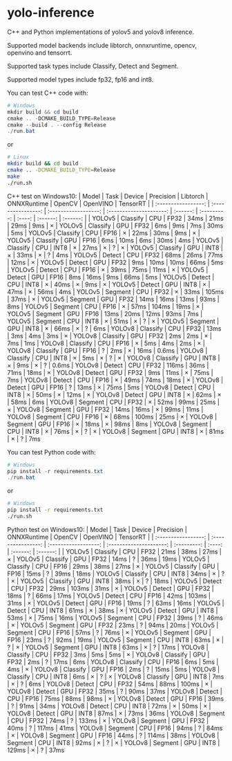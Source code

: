 # yolo-inference
C++ and Python implementations of yolov5 and yolov8 inference.

Supported model backends include libtorch, onnxruntime, opencv, openvino and tensorrt. 

Supported task types include Classify, Detect and Segment.

Supported model types include fp32, fp16 and int8.

You can test C++ code with:
```powershell
# Windows
mkdir build && cd build
cmake .. -DCMAKE_BUILD_TYPE=Release
cmake --build . --config Release
./run.bat
```
or
```bash
# Linux
mkdir build && cd build
cmake .. -DCMAKE_BUILD_TYPE=Release
make
./run.sh
```

C++ test on Windows10:
|       Model       |       Task       |       Device       |       Precision       | Libtorch | ONNXRuntime | OpenCV | OpenVINO | TensorRT |
| :-----------------: | :----------------: | :------------------: | :---------------------: | :------: | :---------: | :----: | :------: | :------: |
| YOLOv5 | Classify | CPU | FP32 | 34ms | 21ms | 29ms | 9ms | ×
| YOLOv5 | Classify | GPU | FP32 | 6ms | 9ms | 7ms | 30ms | 5ms
| YOLOv5 | Classify | CPU | FP16 | × | 22ms | 30ms | 9ms | ×
| YOLOv5 | Classify | GPU | FP16 | 6ms | 10ms | 6ms | 30ms | 4ms
| YOLOv5 | Classify | CPU | INT8 | × | 27ms | × | ? | ×
| YOLOv5 | Classify | GPU | INT8 | × | 33ms | × | ? | 4ms
| YOLOv5 | Detect | CPU | FP32 | 68ms | 26ms | 77ms | 12ms | ×
| YOLOv5 | Detect | GPU | FP32 | 9ms | 10ms | 10ms | 66ms | 5ms
| YOLOv5 | Detect | CPU | FP16 | × | 39ms | 75ms | 11ms | ×
| YOLOv5 | Detect | GPU | FP16 | 8ms | 16ms | 9ms | 66ms | 5ms
| YOLOv5 | Detect | CPU | INT8 | × | 40ms | × | 9ms | ×
| YOLOv5 | Detect | GPU | INT8 | × | 47ms | × | 56ms | 4ms
| YOLOv5 | Segment | CPU | FP32 | × | 33ms | 105ms | 37ms | ×
| YOLOv5 | Segment | GPU | FP32 | 14ms | 16ms | 13ms | 93ms | 8ms
| YOLOv5 | Segment | CPU | FP16 | × | 57ms | 104ms | 19ms | ×
| YOLOv5 | Segment | GPU | FP16 | 13ms | 20ms | 12ms | 93ms | 7ms
| YOLOv5 | Segment | CPU | INT8 | × | 51ms | × | ? | ×
| YOLOv5 | Segment | GPU | INT8 | × | 66ms | × | ? | 6ms
| YOLOv8 | Classify | CPU | FP32 | 13ms | 3ms | 4ms | 3ms | ×
| YOLOv8 | Classify | GPU | FP32 | 2ms | 2ms | × | 7ms | 1ms
| YOLOv8 | Classify | CPU | FP16 | × | 5ms | 4ms | 2ms | ×
| YOLOv8 | Classify | GPU | FP16 | ? | 2ms | × | 16ms | 0.6ms
| YOLOv8 | Classify | CPU | INT8 | × | 5ms | × | ? | ×
| YOLOv8 | Classify | GPU | INT8 | × | 9ms | × | ? | 0.6ms
| YOLOv8 | Detect | CPU | FP32 | 116ms | 36ms | 71ms | 18ms | ×
| YOLOv8 | Detect | GPU | FP32 | 9ms | 11ms | × | 75ms | 7ms
| YOLOv8 | Detect | CPU | FP16 | × | 49ms | 74ms | 18ms | ×
| YOLOv8 | Detect | GPU | FP16 | ? | 13ms | × | 75ms | 5ms
| YOLOv8 | Detect | CPU | INT8 | × | 50ms | × | 12ms | ×
| YOLOv8 | Detect | GPU | INT8 | × | 62ms | × | 58ms | 6ms
| YOLOv8 | Segment | CPU | FP32 | × | 52ms | 99ms | 25ms | ×
| YOLOv8 | Segment | GPU | FP32 | 14ms | 16ms | × | 99ms | 11ms
| YOLOv8 | Segment | CPU | FP16 | × | 68ms | 100ms | 25ms | ×
| YOLOv8 | Segment | GPU | FP16 | × | 18ms | × | 98ms | 8ms
| YOLOv8 | Segment | CPU | INT8 | × | 76ms | × | ? | ×
| YOLOv8 | Segment | GPU | INT8 | × | 81ms | × | ? | 7ms


You can test Python code with:
```powershell
# Windows 
pip install -r requirements.txt
./run.bat
```
or
```bash
# Windows 
pip install -r requirements.txt
./run.sh
```

Python test on Windows10:
|       Model       |       Task       |       Device       |       Precision       | ONNXRuntime | OpenCV | OpenVINO | TensorRT |
| :-----------------: | :----------------: | :------------------: | :---------------------: | :---------: | :----: | :------: | :------: |
| YOLOv5 | Classify | CPU | FP32 | 21ms | 38ms | 27ms | ×
| YOLOv5 | Classify | GPU | FP32 | 14ms | ? | 36ms | 19ms
| YOLOv5 | Classify | CPU | FP16 | 29ms | 38ms | 27ms | ×
| YOLOv5 | Classify | GPU | FP16 | 15ms | ? | 39ms | 18ms
| YOLOv5 | Classify | CPU | INT8 | 34ms | × | ? | ×
| YOLOv5 | Classify | GPU | INT8 | 38ms | × | ? | 18ms
| YOLOv5 | Detect | CPU | FP32 | 29ms | 103ms | 31ms | ×
| YOLOv5 | Detect | GPU | FP32 | 18ms | ? | 66ms | 17ms
| YOLOv5 | Detect | CPU | FP16 | 42ms | 103ms | 31ms | ×
| YOLOv5 | Detect | GPU | FP16 | 19ms | ? | 63ms | 16ms
| YOLOv5 | Detect | CPU | INT8 | 61ms | × | 38ms | ×
| YOLOv5 | Detect | GPU | INT8 | 53ms | × | 75ms | 16ms
| YOLOv5 | Segment | CPU | FP32 | 39ms | ? | 46ms | ×
| YOLOv5 | Segment | GPU | FP32 | 23ms | ? | 94ms | 20ms
| YOLOv5 | Segment | CPU | FP16 | 57ms | ? | 76ms | ×
| YOLOv5 | Segment | GPU | FP16 | 23ms | ? | 92ms | 19ms
| YOLOv5 | Segment | CPU | INT8 | 63ms | × | ? | ×
| YOLOv5 | Segment | GPU | INT8 | 63ms | × | ? | 17ms
| YOLOv8 | Classify | CPU | FP32 | 3ms | 5ms | 5ms | ×
| YOLOv8 | Classify | GPU | FP32 | 2ms | ? | 17ms | 6ms
| YOLOv8 | Classify | CPU | FP16 | 6ms | 5ms | 4ms | ×
| YOLOv8 | Classify | GPU | FP16 | 2ms | ? | 15ms | 5ms
| YOLOv8 | Classify | CPU | INT8 | 6ms | × | ? | ×
| YOLOv8 | Classify | GPU | INT8 | 7ms | × | ? | 6ms
| YOLOv8 | Detect | CPU | FP32 | 54ms | 88ms | 100ms | ×
| YOLOv8 | Detect | GPU | FP32 | 35ms | ? | 90ms | 37ms
| YOLOv8 | Detect | CPU | FP16 | 75ms | 88ms | 98ms | ×
| YOLOv8 | Detect | GPU | FP16 | 39ms | ? | 91ms | 34ms
| YOLOv8 | Detect | CPU | INT8 | 72ms | × | 50ms | ×
| YOLOv8 | Detect | GPU | INT8 | 87ms | × | 73ms | 36ms
| YOLOv8 | Segment | CPU | FP32 | 74ms | ? | 133ms | ×
| YOLOv8 | Segment | GPU | FP32 | 40ms | ? | 117ms | 41ms
| YOLOv8 | Segment | CPU | FP16 | 94ms | ? | 84ms | ×
| YOLOv8 | Segment | GPU | FP16 | 44ms | ? | 114ms | 38ms
| YOLOv8 | Segment | CPU | INT8 | 92ms | × | ? | ×
| YOLOv8 | Segment | GPU | INT8 | 129ms | × | ? | 37ms